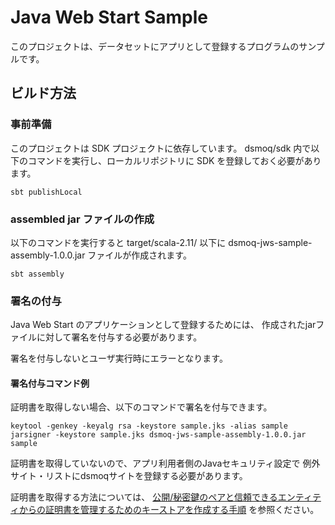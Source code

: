 # Java Web Start Sample

このプロジェクトは、データセットにアプリとして登録するプログラムのサンプルです。

## ビルド方法

### 事前準備

このプロジェクトは SDK プロジェクトに依存しています。
dsmoq/sdk 内で以下のコマンドを実行し、ローカルリポジトリに SDK を登録しておく必要があります。

```
sbt publishLocal
```

### assembled jar ファイルの作成

以下のコマンドを実行すると target/scala-2.11/ 以下に
dsmoq-jws-sample-assembly-1.0.0.jar ファイルが作成されます。

```
sbt assembly
```

### 署名の付与

Java Web Start のアプリケーションとして登録するためには、
作成されたjarファイルに対して署名を付与する必要があります。

署名を付与しないとユーザ実行時にエラーとなります。

#### 署名付与コマンド例

証明書を取得しない場合、以下のコマンドで署名を付与できます。

```
keytool -genkey -keyalg rsa -keystore sample.jks -alias sample
jarsigner -keystore sample.jks dsmoq-jws-sample-assembly-1.0.0.jar sample
```

証明書を取得していないので、アプリ利用者側のJavaセキュリティ設定で
例外サイト・リストにdsmoqサイトを登録する必要があります。

証明書を取得する方法については、
[公開/秘密鍵のペアと信頼できるエンティティからの証明書を管理するためのキーストアを作成する手順](http://docs.oracle.com/javase/jp/8/docs/technotes/tools/unix/keytool.html#keytool_examples)
 を参照ください。
